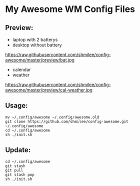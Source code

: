 My Awesome WM Config Files
==========================

Preview:
--------

* laptop with 2 batterys
* desktop without battery

https://raw.githubusercontent.com/shmilee/config-awesome/master/preview/bat.jpg

* calendar
* weather

https://raw.githubusercontent.com/shmilee/config-awesome/master/preview/cal-weather.jpg

Usage:
------

```
mv ~/.config/awesome ~/.config/awesome.old
git clone https://github.com/shmilee/config-awesome.git ~/.config/awesome
cd ~/.config/awesome
sh ./init.sh
```

Update:
-------

```
cd ~/.config/awesome
git stash
git pull
git stash pop
sh ./init.sh
```
